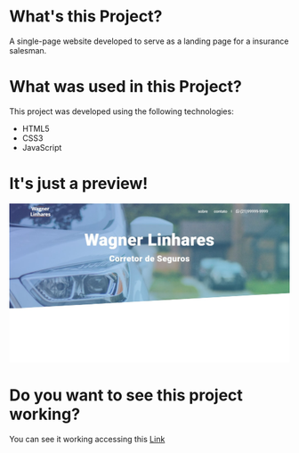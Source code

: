 # What's this Project?
A single-page website developed to serve as a landing page for a insurance salesman.

# What was used in this Project?
This project was developed using the following technologies:
+ HTML5
+ CSS3
+ JavaScript

# It's just a preview!
![site-image](./img/preview.jpg)

# Do you want to see this project working?
You can see it working accessing this [Link](https://reingaw.github.io/WLS-Landing-Page/)